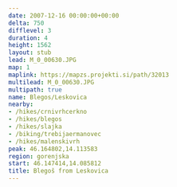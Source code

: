 ```yaml
---
date: 2007-12-16 00:00:00+00:00
delta: 750
difflevel: 3
duration: 4
height: 1562
layout: stub
lead: M_0_00630.JPG
map: 1
maplink: https://mapzs.projekti.si/path/32013
multilead: M_0_00630.JPG
multipath: true
name: Blegos/Leskovica
nearby:
- /hikes/crnivrhcerkno
- /hikes/blegos
- /hikes/slajka
- /biking/trebijaermanovec
- /hikes/malenskivrh
peak: 46.164802,14.113583
region: gorenjska
start: 46.147414,14.085812
title: Blegoš from Leskovica
---
```

